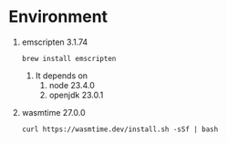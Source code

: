 # Environment

1. emscripten 3.1.74

       brew install emscripten

    1. It depends on
        1. node 23.4.0
        1. openjdk 23.0.1

1. wasmtime 27.0.0

       curl https://wasmtime.dev/install.sh -sSf | bash
